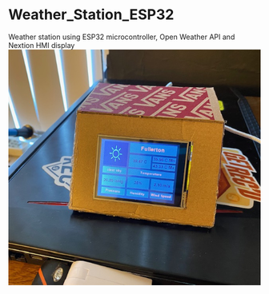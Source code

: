 # Weather_Station_ESP32
Weather station using ESP32 microcontroller, Open Weather API and Nextion HMI display
<img src="Images/IMG_9721.jpg" width="600" >
